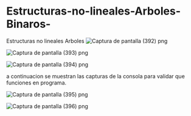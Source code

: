 # Estructuras-no-lineales-Arboles-Binaros-
Estructuras no lineales  Arboles
![Captura de pantalla (392) png](https://user-images.githubusercontent.com/71051834/97524010-44b67200-1969-11eb-9689-5182c39aaac4.jpg)


![Captura de pantalla (393) png](https://user-images.githubusercontent.com/71051834/97524021-497b2600-1969-11eb-96e0-553a1e5f66e6.jpg)


![Captura de pantalla (394) png](https://user-images.githubusercontent.com/71051834/97524025-4c761680-1969-11eb-8736-e6cd89980a9f.jpg)


a continuacion se muestran las capturas de la consola para validar que funciones en programa.

![Captura de pantalla (395) png](https://user-images.githubusercontent.com/71051834/97524076-631c6d80-1969-11eb-82e0-95d6728a041a.jpg)


![Captura de pantalla (396) png](https://user-images.githubusercontent.com/71051834/97524049-5730ab80-1969-11eb-94a9-4900435db481.jpg)
